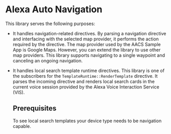 # Alexa Auto Navigation

This library serves the following purposes:

* It handles navigation-related directives. By parsing a navigation directive and interfacing
   with the selected map provider, it performs the action required by the directive. The map provider used by the AACS Sample App is Google Maps.
   However, you can extend the library to use other map providers.
   This library supports navigating to a single waypoint and canceling an ongoing navigation.

* It handles local search template runtime directives. This library is one of the subscribers for
   the `TemplateRuntime::RenderTemplate` directive. It parses the incoming directive and renders
   local search cards in the current voice session provided by the Alexa Voice Interaction Service (VIS).

  ## Prerequisites
  To see local search templates your device type needs to be navigation capable.

